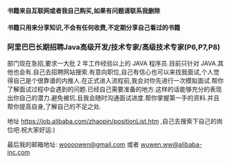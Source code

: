 #### 书籍来自互联网或者我自己购买,如果有问题请联系我删除

#### 书籍只用来分享知识,不会有任何收费,不定期分享自己看过的书籍

### 阿里巴巴长期招聘Java高级开发/技术专家/高级技术专家(P6,P7,P8)

部门现在急招,要求一大批 2 年工作经验以上的 JAVA 程序员.目前只针对 JAVA.其他也会有.自己去招聘网站搜索.有意向职位,自己有信心也可以来找我面试,个人觉得自己是个很靠谱的内推人.在正式进入流程前,我会对你先进行一次模拟面试.帮你了解面试过程中会遇到的问题.已经自己需要准备的地方.这样的话能够充分的表现出你自己的潜力.避免被坑.且我会随时沟通面试进度.帮你掌握第一手的资料.并且帮你提高自身,了解自己的不足之处.


地址 https://job.alibaba.com/zhaopin/positionList.htm ,自己去搜索下自己的岗位吧.祝大家好运:)

最后我的邮箱地址: woooowen@gmail.com 或者 wuwen.ww@alibaba-inc.com


